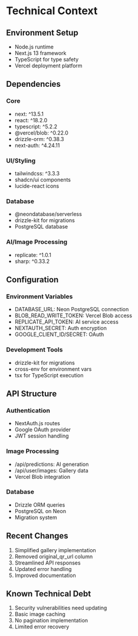# Technical Context

## Environment Setup
- Node.js runtime
- Next.js 13 framework
- TypeScript for type safety
- Vercel deployment platform

## Dependencies
### Core
- next: ^13.5.1
- react: ^18.2.0
- typescript: ^5.2.2
- @vercel/blob: ^0.22.0
- drizzle-orm: ^0.38.3
- next-auth: ^4.24.11

### UI/Styling
- tailwindcss: ^3.3.3
- shadcn/ui components
- lucide-react icons

### Database
- @neondatabase/serverless
- drizzle-kit for migrations
- PostgreSQL database

### AI/Image Processing
- replicate: ^1.0.1
- sharp: ^0.33.2

## Configuration
### Environment Variables
- DATABASE_URL: Neon PostgreSQL connection
- BLOB_READ_WRITE_TOKEN: Vercel Blob access
- REPLICATE_API_TOKEN: AI service access
- NEXTAUTH_SECRET: Auth encryption
- GOOGLE_CLIENT_ID/SECRET: OAuth

### Development Tools
- drizzle-kit for migrations
- cross-env for environment vars
- tsx for TypeScript execution

## API Structure
### Authentication
- NextAuth.js routes
- Google OAuth provider
- JWT session handling

### Image Processing
- /api/predictions: AI generation
- /api/user/images: Gallery data
- Vercel Blob integration

### Database
- Drizzle ORM queries
- PostgreSQL on Neon
- Migration system

## Recent Changes
1. Simplified gallery implementation
2. Removed original_qr_url column
3. Streamlined API responses
4. Updated error handling
5. Improved documentation

## Known Technical Debt
1. Security vulnerabilities need updating
2. Basic image caching
3. No pagination implementation
4. Limited error recovery
